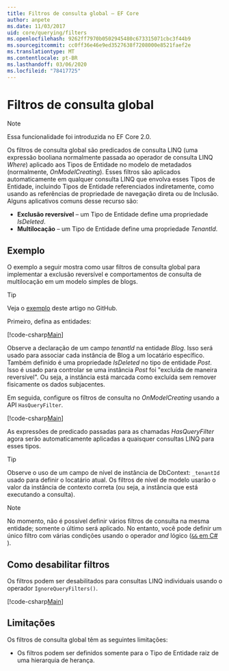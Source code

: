 ```yaml
---
title: Filtros de consulta global – EF Core
author: anpete
ms.date: 11/03/2017
uid: core/querying/filters
ms.openlocfilehash: 9262ff7970b0502945480c673315071cbc3f44b9
ms.sourcegitcommit: cc0ff36e46e9ed3527638f7208000e8521faef2e
ms.translationtype: MT
ms.contentlocale: pt-BR
ms.lasthandoff: 03/06/2020
ms.locfileid: "78417725"
---
```

# <a name="global-query-filters"></a>Filtros de consulta global

> [!NOTE]
> Essa funcionalidade foi introduzida no EF Core 2.0.

Os filtros de consulta global são predicados de consulta LINQ (uma expressão booliana normalmente passada ao operador de consulta LINQ *Where*) aplicado aos Tipos de Entidade no modelo de metadados (normalmente, *OnModelCreating*). Esses filtros são aplicados automaticamente em qualquer consulta LINQ que envolva esses Tipos de Entidade, incluindo Tipos de Entidade referenciados indiretamente, como usando as referências de propriedade de navegação direta ou de Inclusão. Alguns aplicativos comuns desse recurso são:

* **Exclusão reversível** – um Tipo de Entidade define uma propriedade *IsDeleted*.
* **Multilocação** – um Tipo de Entidade define uma propriedade *TenantId*.

## <a name="example"></a>Exemplo

O exemplo a seguir mostra como usar filtros de consulta global para implementar a exclusão reversível e comportamentos de consulta de multilocação em um modelo simples de blogs.

> [!TIP]
> Veja o [exemplo](https://github.com/dotnet/EntityFramework.Docs/tree/master/samples/core/QueryFilters) deste artigo no GitHub.

Primeiro, defina as entidades:

[!code-csharp[Main](../../../samples/core/QueryFilters/Program.cs#Entities)]

Observe a declaração de um campo _tenantId_ na entidade _Blog_. Isso será usado para associar cada instância de Blog a um locatário específico. Também definido é uma propriedade _IsDeleted_ no tipo de entidade _Post_. Isso é usado para controlar se uma instância _Post_ foi "excluída de maneira reversível". Ou seja, a instância está marcada como excluída sem remover fisicamente os dados subjacentes.

Em seguida, configure os filtros de consulta no _OnModelCreating_ usando a API `HasQueryFilter`.

[!code-csharp[Main](../../../samples/core/QueryFilters/Program.cs#Configuration)]

As expressões de predicado passadas para as chamadas _HasQueryFilter_ agora serão automaticamente aplicadas a quaisquer consultas LINQ para esses tipos.

> [!TIP]
> Observe o uso de um campo de nível de instância de DbContext: `_tenantId` usado para definir o locatário atual. Os filtros de nível de modelo usarão o valor da instância de contexto correta (ou seja, a instância que está executando a consulta).

> [!NOTE]
> No momento, não é possível definir vários filtros de consulta na mesma entidade; somente o último será aplicado. No entanto, você pode definir um único filtro com várias condições usando o operador _and_ lógico ([`&&` em C# ](https://docs.microsoft.com/dotnet/csharp/language-reference/operators/boolean-logical-operators#conditional-logical-and-operator-)).

## <a name="disabling-filters"></a>Como desabilitar filtros

Os filtros podem ser desabilitados para consultas LINQ individuais usando o operador `IgnoreQueryFilters()`.

[!code-csharp[Main](../../../samples/core/QueryFilters/Program.cs#IgnoreFilters)]

## <a name="limitations"></a>Limitações

Os filtros de consulta global têm as seguintes limitações:

* Os filtros podem ser definidos somente para o Tipo de Entidade raiz de uma hierarquia de herança.
